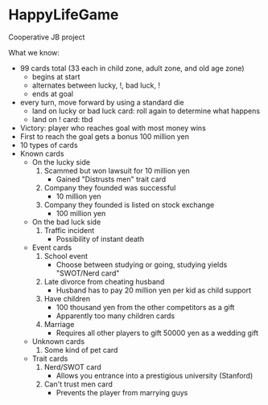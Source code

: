 # HappyLifeGame
Cooperative JB project


What we know:
- 99 cards total (33 each in child zone, adult zone, and old age zone)
    - begins at start
    - alternates between lucky, !, bad luck, !
    - ends at goal
- every turn, move forward by using a standard die
    - land on lucky or bad luck card: roll again to determine what happens
    - land on ! card: tbd
- Victory: player who reaches goal with most money wins
- First to reach the goal gets a bonus 100 million yen
- 10 types of cards
- Known cards
    - On the lucky side
        1. Scammed but won lawsuit for 10 million yen
            - Gained "Distrusts men" trait card
        2. Company they founded was successful
            - 10 million yen
        3. Company they founded is listed on stock exchange
            - 100 million yen
    - On the bad luck side
        1. Traffic incident
            - Possibility of instant death
    - Event cards
        1. School event
            - Choose between studying or going, studying yields "SWOT/Nerd card"
        2. Late divorce from cheating husband
            - Husband has to pay 20 million yen per kid as child support
        3. Have children
            - 100 thousand yen from the other competitors as a gift
            - Apparently too many children cards 
        4. Marriage
            - Requires all other players to gift 50000 yen as a wedding gift
    - Unknown cards
        1. Some kind of pet card
    - Trait cards
        1. Nerd/SWOT card
            - Allows you entrance into a prestigious university (Stanford)
        2. Can't trust men card
            - Prevents the player from marrying guys